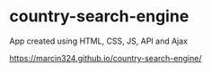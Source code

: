 # country-search-engine

App created using HTML, CSS, JS, API and Ajax

https://marcin324.github.io/country-search-engine/